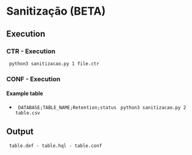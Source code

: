 # Sanitização (BETA)

## Execution
### CTR - Execution
`` python3 sanitizacao.py 1 file.ctr``
### CONF - Execution
#### Example table
 - `` DATABASE;TABLE_NAME;Retention;status``
`` python3 sanitizacao.py 2 table.csv``

## Output
`` table.def - table.hql - table.conf``